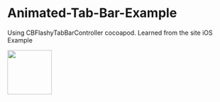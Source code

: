 # Animated-Tab-Bar-Example
Using CBFlashyTabBarController cocoapod. Learned from the site iOS Example

<img src="https://https://user-images.githubusercontent.com/15641201/52597357-9884ce80-2e07-11e9-8633-41ce918e4c31.gif" width="100" height="100">
